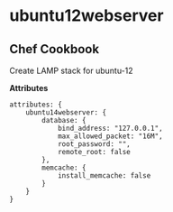 # ubuntu12webserver

## Chef Cookbook

Create LAMP stack for ubuntu-12

**Attributes**

````
attributes: {
    ubuntu14webserver: {
        database: {
            bind_address: "127.0.0.1",
            max_allowed_packet: "16M",
            root_password: "",
            remote_root: false
        },
        memcache: {
            install_memcache: false
        }
    }
}
````

